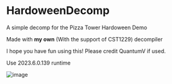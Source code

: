 # HardoweenDecomp
A simple decomp for the Pizza Tower Hardoween Demo

Made with **my own** (With the support of CST1229) decompiler

I hope you have fun using this! Please credit QuantumV if used.

Use 2023.6.0.139 runtime

![image](https://github.com/QuantumV2/HardoweenDecomp/assets/83087109/f58edf41-9119-4dc5-8894-17996890824d)
